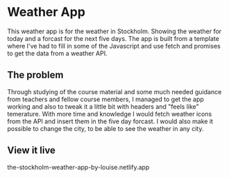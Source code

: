 # Weather App

This weather app is for the weather in Stockholm. Showing the weather for today and a forcast for the next five days. The app is built from a template where I've had to fill in some of the Javascript and use fetch and promises to get the data from a weather API.

## The problem

Through studying of the course material and some much needed guidance from teachers and fellow course members, I managed to get the app working and also to tweak it a little bit with headers and "feels like" temerature. With more time and knowledge I would fetch weather icons from the API and insert them in the five day forcast. I would also make it possible to change the city, to be able to see the weather in any city.

## View it live

the-stockholm-weather-app-by-louise.netlify.app
